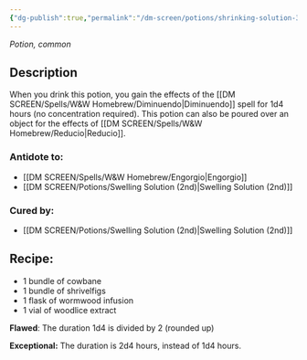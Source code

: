 ```yaml
---
{"dg-publish":true,"permalink":"/dm-screen/potions/shrinking-solution-3rd/"}
---
```


*Potion, common* 

## Description

When you drink this potion, you gain the effects of the [[DM SCREEN/Spells/W&W Homebrew/Diminuendo\|Diminuendo]] spell for 1d4 hours (no concentration required). This potion can also be poured over an object for the effects of [[DM SCREEN/Spells/W&W Homebrew/Reducio\|Reducio]].

### Antidote to: 
- [[DM SCREEN/Spells/W&W Homebrew/Engorgio\|Engorgio]] 
- [[DM SCREEN/Potions/Swelling Solution (2nd)\|Swelling Solution (2nd)]]

### Cured by:
- [[DM SCREEN/Potions/Swelling Solution (2nd)\|Swelling Solution (2nd)]]

## Recipe:

- 1 bundle of cowbane
- 1 bundle of shrivelfigs
- 1 flask of wormwood infusion
- 1 vial of woodlice extract

**Flawed**:
The duration 1d4 is divided by 2 (rounded up)

**Exceptional:** 
The duration is 2d4 hours, instead of 1d4 hours.